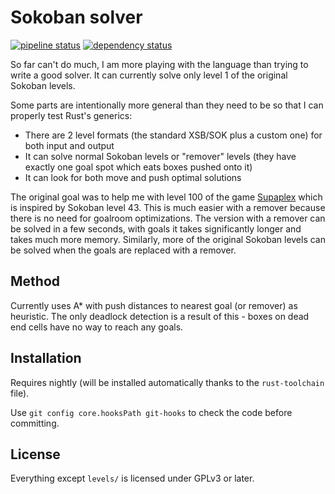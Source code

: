 Sokoban solver
==============

[![pipeline status](https://gitlab.com/martin-t/sokoban-solver/badges/master/pipeline.svg)](https://gitlab.com/martin-t/sokoban-solver/commits/master)
[![dependency status](https://deps.rs/repo/gitlab/martin-t/sokoban-solver/status.svg)](https://deps.rs/repo/gitlab/martin-t/sokoban-solver)

So far can't do much, I am more playing with the language than trying to write a good solver. It can currently solve only level 1 of the original Sokoban levels.

Some parts are intentionally more general than they need to be so that I can properly test Rust's generics:
 - There are 2 level formats (the standard XSB/SOK plus a custom one) for both input and output
 - It can solve normal Sokoban levels or "remover" levels (they have exactly one goal spot which eats boxes pushed onto it)
 - It can look for both move and push optimal solutions

The original goal was to help me with level 100 of the game [Supaplex](https://en.wikipedia.org/wiki/Supaplex) which is inspired by Sokoban level 43. This is much easier with a remover because there is no need for goalroom optimizations. The version with a remover can be solved in a few seconds, with goals it takes significantly longer and takes much more memory. Similarly, more of the original Sokoban levels can be solved when the goals are replaced with a remover.

Method
------

Currently uses A* with push distances to nearest goal (or remover) as heuristic. The only deadlock detection is a result of this - boxes on dead end cells have no way to reach any goals.

Installation
------------

Requires nightly (will be installed automatically thanks to the `rust-toolchain` file).

Use `git config core.hooksPath git-hooks` to check the code before committing.

License
-------

Everything except `levels/` is licensed under GPLv3 or later.
